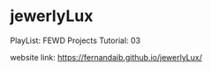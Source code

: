 # jewerlyLux
PlayList: FEWD Projects Tutorial: 03

website link:
https://fernandaib.github.io/jewerlyLux/
